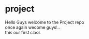 # project
Hello Guys welcome to the Project repo
<br>
once again wecome guys!..
<br>
this our first class
